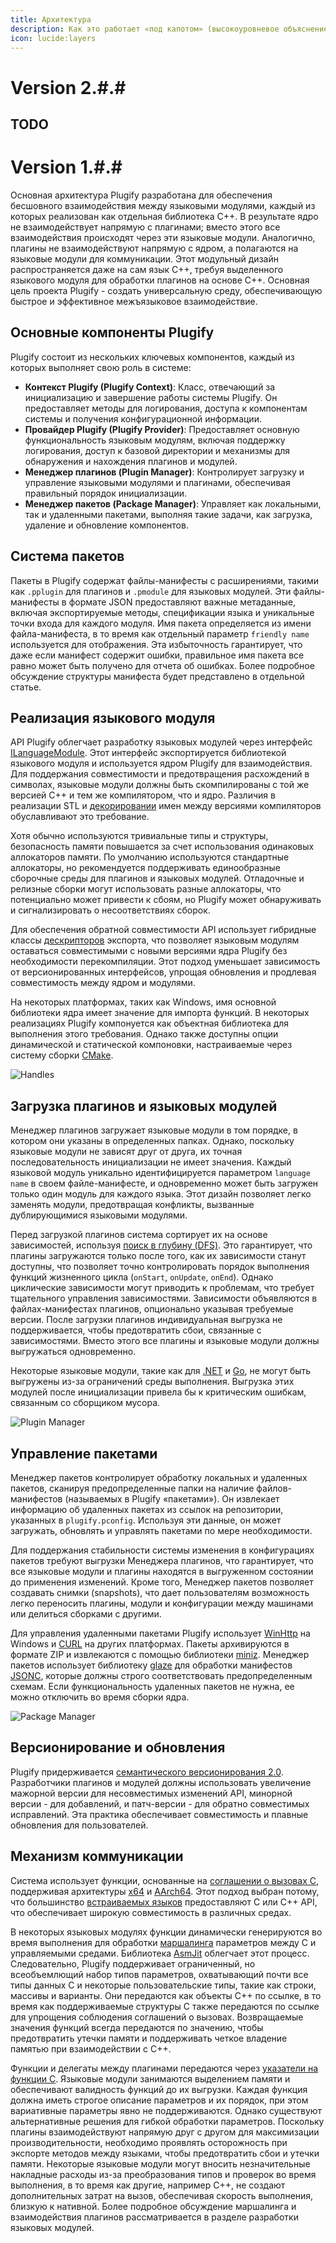 ```yaml
---
title: Архитектура
description: Как это работает «под капотом» (высокоуровневое объяснение).
icon: lucide:layers
---
```


# Version 2.#.#

## TODO

# Version 1.#.#

Основная архитектура Plugify разработана для обеспечения бесшовного взаимодействия между языковыми модулями, каждый из которых реализован как отдельная библиотека C++. В результате ядро не взаимодействует напрямую с плагинами; вместо этого все взаимодействия происходят через эти языковые модули. Аналогично, плагины не взаимодействуют напрямую с ядром, а полагаются на языковые модули для коммуникации. Этот модульный дизайн распространяется даже на сам язык C++, требуя выделенного языкового модуля для обработки плагинов на основе C++. Основная цель проекта Plugify - создать универсальную среду, обеспечивающую быстрое и эффективное межъязыковое взаимодействие.

## Основные компоненты Plugify

Plugify состоит из нескольких ключевых компонентов, каждый из которых выполняет свою роль в системе:

- **Контекст Plugify (Plugify Context)**: Класс, отвечающий за инициализацию и завершение работы системы Plugify. Он предоставляет методы для логирования, доступа к компонентам системы и получения конфигурационной информации.
- **Провайдер Plugify (Plugify Provider)**: Предоставляет основную функциональность языковым модулям, включая поддержку логирования, доступ к базовой директории и механизмы для обнаружения и нахождения плагинов и модулей.
- **Менеджер плагинов (Plugin Manager)**: Контролирует загрузку и управление языковыми модулями и плагинами, обеспечивая правильный порядок инициализации.
- **Менеджер пакетов (Package Manager)**: Управляет как локальными, так и удаленными пакетами, выполняя такие задачи, как загрузка, удаление и обновление компонентов.

## Система пакетов

Пакеты в Plugify содержат файлы-манифесты с расширениями, такими как `.pplugin` для плагинов и `.pmodule` для языковых модулей. Эти файлы-манифесты в формате JSON предоставляют важные метаданные, включая экспортируемые методы, спецификации языка и уникальные точки входа для каждого модуля. Имя пакета определяется из имени файла-манифеста, в то время как отдельный параметр `friendly name` используется для отображения. Эта избыточность гарантирует, что даже если манифест содержит ошибки, правильное имя пакета все равно может быть получено для отчета об ошибках. Более подробное обсуждение структуры манифеста будет представлено в отдельной статье.

## Реализация языкового модуля

API Plugify облегчает разработку языковых модулей через интерфейс [ILanguageModule](https://raw.githubusercontent.com/untrustedmodders/plugify/refs/heads/main/include/plugify/language_module.hpp). Этот интерфейс экспортируется библиотекой языкового модуля и используется ядром Plugify для взаимодействия. Для поддержания совместимости и предотвращения расхождений в символах, языковые модули должны быть скомпилированы с той же версией C++ и тем же компилятором, что и ядро. Различия в реализации STL и [декорировании](https://en.wikipedia.org/wiki/Name_mangling) имен между версиями компиляторов обуславливают это требование.

Хотя обычно используются тривиальные типы и структуры, безопасность памяти повышается за счет использования одинаковых аллокаторов памяти. По умолчанию используются стандартные аллокаторы, но рекомендуется поддерживать единообразные сборочные среды для плагинов и языковых модулей. Отладочные и релизные сборки могут использовать разные аллокаторы, что потенциально может привести к сбоям, но Plugify может обнаруживать и сигнализировать о несоответствиях сборок.

Для обеспечения обратной совместимости API использует гибридные классы [дескрипторов](https://en.wikipedia.org/wiki/Opaque_pointer) экспорта, что позволяет языковым модулям оставаться совместимыми с новыми версиями ядра Plugify без необходимости перекомпиляции. Этот подход уменьшает зависимость от версионированных интерфейсов, упрощая обновления и продлевая совместимость между ядром и модулями.

На некоторых платформах, таких как Windows, имя основной библиотеки ядра имеет значение для импорта функций. В некоторых реализациях Plugify компонуется как объектная библиотека для выполнения этого требования. Однако также доступны опции динамической и статической компоновки, настраиваемые через систему сборки [CMake](https://cmake.org/).

![Handles](https://raw.githubusercontent.com/untrustedmodders/plugify/refs/heads/main/docs/umls/handles.svg)

## Загрузка плагинов и языковых модулей

Менеджер плагинов загружает языковые модули в том порядке, в котором они указаны в определенных папках. Однако, поскольку языковые модули не зависят друг от друга, их точная последовательность инициализации не имеет значения. Каждый языковой модуль уникально идентифицируется параметром `language name` в своем файле-манифесте, и одновременно может быть загружен только один модуль для каждого языка. Этот дизайн позволяет легко заменять модули, предотвращая конфликты, вызванные дублирующимися языковыми модулями.

Перед загрузкой плагинов система сортирует их на основе зависимостей, используя [поиск в глубину (DFS)](https://en.wikipedia.org/wiki/Depth-first_search). Это гарантирует, что плагины загружаются только после того, как их зависимости станут доступны, что позволяет точно контролировать порядок выполнения функций жизненного цикла (`onStart`, `onUpdate`, `onEnd`). Однако циклические зависимости могут приводить к проблемам, что требует тщательного управления зависимостями. Зависимости объявляются в файлах-манифестах плагинов, опционально указывая требуемые версии. После загрузки плагинов индивидуальная выгрузка не поддерживается, чтобы предотвратить сбои, связанные с зависимостями. Вместо этого все плагины и языковые модули должны выгружаться одновременно.

Некоторые языковые модули, такие как для [.NET](https://github.com/dotnet/runtime/issues/70229) и [Go](https://github.com/golang/go/issues/32497), не могут быть выгружены из-за ограничений среды выполнения. Выгрузка этих модулей после инициализации привела бы к критическим ошибкам, связанным со сборщиком мусора.

![Plugin Manager](https://raw.githubusercontent.com/untrustedmodders/plugify/refs/heads/main/docs/umls/plugin_manager.svg)

## Управление пакетами

Менеджер пакетов контролирует обработку локальных и удаленных пакетов, сканируя предопределенные папки на наличие файлов-манифестов (называемых в Plugify «пакетами»). Он извлекает информацию об удаленных пакетах из ссылок на репозитории, указанных в `plugify.pconfig`. Используя эти данные, он может загружать, обновлять и управлять пакетами по мере необходимости.

Для поддержания стабильности системы изменения в конфигурациях пакетов требуют выгрузки Менеджера плагинов, что гарантирует, что все языковые модули и плагины находятся в выгруженном состоянии до применения изменений. Кроме того, Менеджер пакетов позволяет создавать снимки (snapshots), что дает пользователям возможность легко переносить плагины, модули и конфигурации между машинами или делиться сборками с другими.

Для управления удаленными пакетами Plugify использует [WinHttp](https://learn.microsoft.com/en-us/windows/win32/winhttp/winhttp-start-page) на Windows и [CURL](https://curl.se/) на других платформах. Пакеты архивируются в формате ZIP и извлекаются с помощью библиотеки [miniz](https://github.com/richgel999/miniz). Менеджер пакетов использует библиотеку [glaze](https://github.com/stephenberry/glaze) для обработки манифестов [JSONC](https://komkom.github.io/jsonc-playground/), которые должны строго соответствовать предопределенным схемам. Если функциональность удаленных пакетов не нужна, ее можно отключить во время сборки ядра.

![Package Manager](https://raw.githubusercontent.com/untrustedmodders/plugify/refs/heads/main/docs/umls/package_manager.svg)

## Версионирование и обновления

Plugify придерживается [семантического версионирования 2.0](https://semver.org/). Разработчики плагинов и модулей должны использовать увеличение мажорной версии для несовместимых изменений API, минорной версии - для добавлений, и патч-версии - для обратно совместимых исправлений. Эта практика обеспечивает совместимость и плавные обновления для пользователей.

## Механизм коммуникации
Система использует функции, основанные на [соглашении о вызовах C](https.en.wikipedia.org/wiki/X86_calling_conventions#x86-64_calling_conventions), поддерживая архитектуры [x64](https://en.wikipedia.org/wiki/X86-64) и [AArch64](https://en.wikipedia.org/wiki/AArch64). Этот подход выбран потому, что большинство [встраиваемых языков](https.github.com/dbohdan/embedded-scripting-languages) предоставляют C или C++ API, что обеспечивает широкую совместимость в различных средах.

В некоторых языковых модулях функции динамически генерируются во время выполнения для обработки [маршалинга](https://en.wikipedia.org/wiki/Marshalling_(computer_science)) параметров между C и управляемыми средами. Библиотека [AsmJit](https://asmjit.com/) облегчает этот процесс. Следовательно, Plugify поддерживает ограниченный, но всеобъемлющий набор типов параметров, охватывающий почти все типы данных C и некоторые пользовательские типы, такие как строки, массивы и варианты. Они передаются как объекты C++ по ссылке, в то время как поддерживаемые структуры C также передаются по ссылке для упрощения соблюдения соглашений о вызовах. Возвращаемые значения функций всегда передаются по значению, чтобы предотвратить утечки памяти и поддерживать четкое владение памятью при взаимодействии с C++.

Функции и делегаты между плагинами передаются через [указатели на функции C](https://en.wikipedia.org/wiki/Function_pointer). Языковые модули занимаются выделением памяти и обеспечивают валидность функций до их выгрузки. Каждая функция должна иметь строгое описание параметров и их порядок, при этом вариативные параметры явно не поддерживаются. Однако существуют альтернативные решения для гибкой обработки параметров. Поскольку плагины взаимодействуют напрямую друг с другом для максимизации производительности, необходимо проявлять осторожность при экспорте методов между языками, чтобы предотвратить сбои и утечки памяти. Некоторые языковые модули могут вносить незначительные накладные расходы из-за преобразования типов и проверок во время выполнения, в то время как другие, например C++, не создают дополнительных затрат на вызов, обеспечивая скорость выполнения, близкую к нативной. Более подробное обсуждение маршалинга и взаимодействия плагинов рассматривается в разделе разработки языковых модулей.